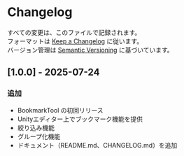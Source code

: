 # Changelog

すべての変更は、このファイルで記録されます。  
フォーマットは [Keep a Changelog](https://keepachangelog.com/ja/1.0.0/) に従います。  
バージョン管理は [Semantic Versioning](https://semver.org/lang/ja/) に基づいています。

## [1.0.0] - 2025-07-24
### 追加
- BookmarkTool の初回リリース
- Unityエディター上でブックマーク機能を提供
- 絞り込み機能
- グループ化機能
- ドキュメント（README.md、CHANGELOG.md）を追加
